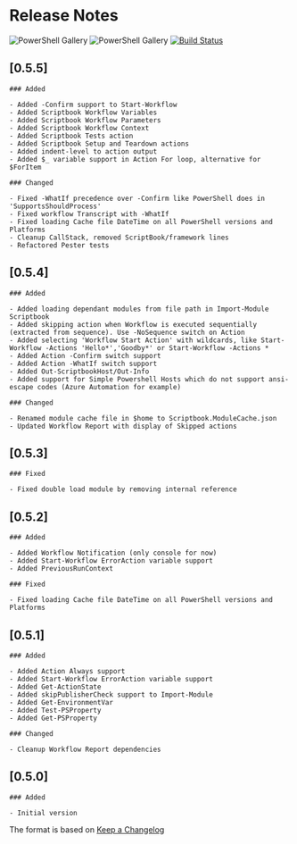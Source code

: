 # Release Notes

![PowerShell Gallery](https://img.shields.io/powershellgallery/v/Scriptbook.svg?label=PSGallery%20Version&logo=PowerShell&style=flat-square)
![PowerShell Gallery](https://img.shields.io/powershellgallery/dt/Scriptbook.svg?label=PSGallery%20Downloads&logo=PowerShell&style=flat-square)
[![Build Status](https://dev.azure.com/tedon/TD.Deploy/_apis/build/status/ehagen.Scriptbook?branchName=master)](https://dev.azure.com/tedon/TD.Deploy/_build/latest?definitionId=52&branchName=master)

## [0.5.5]

```plain
### Added

- Added -Confirm support to Start-Workflow
- Added Scriptbook Workflow Variables
- Added Scriptbook Workflow Parameters
- Added Scriptbook Workflow Context
- Added Scriptbook Tests action
- Added Scriptbook Setup and Teardown actions
- Added indent-level to action output
- Added $_ variable support in Action For loop, alternative for $ForItem

### Changed

- Fixed -WhatIf precedence over -Confirm like PowerShell does in 'SupportsShouldProcess'
- Fixed workflow Transcript with -WhatIf
- Fixed loading Cache file DateTime on all PowerShell versions and Platforms
- Cleanup CallStack, removed ScriptBook/framework lines
- Refactored Pester tests

```

## [0.5.4]

```plain
### Added

- Added loading dependant modules from file path in Import-Module Scriptbook
- Added skipping action when Workflow is executed sequentially (extracted from sequence). Use -NoSequence switch on Action
- Added selecting 'Workflow Start Action' with wildcards, like Start-Workflow -Actions 'Hello*','Goodby*' or Start-Workflow -Actions *
- Added Action -Confirm switch support
- Added Action -WhatIf switch support
- Added Out-ScriptbookHost/Out-Info
- Added support for Simple Powershell Hosts which do not support ansi-escape codes (Azure Automation for example)

### Changed

- Renamed module cache file in $home to Scriptbook.ModuleCache.json
- Updated Workflow Report with display of Skipped actions

```

## [0.5.3]

```plain
### Fixed

- Fixed double load module by removing internal reference

```

## [0.5.2]

```plain
### Added

- Added Workflow Notification (only console for now)
- Added Start-Workflow ErrorAction variable support
- Added PreviousRunContext

### Fixed

- Fixed loading Cache file DateTime on all PowerShell versions and Platforms

```

## [0.5.1]

```plain
### Added

- Added Action Always support
- Added Start-Workflow ErrorAction variable support
- Added Get-ActionState
- Added skipPublisherCheck support to Import-Module
- Added Get-EnvironmentVar
- Added Test-PSProperty
- Added Get-PSProperty

### Changed

- Cleanup Workflow Report dependencies

```

## [0.5.0]

```plain
### Added

- Initial version
```

The format is based on [Keep a Changelog](http://keepachangelog.com/)